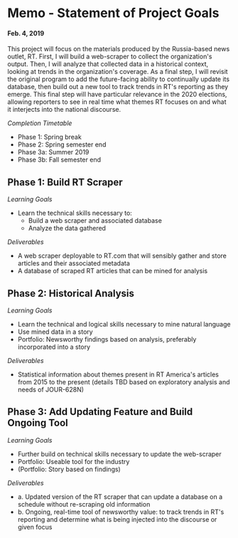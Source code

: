 # Memo - Statement of Project Goals
#### Feb. 4, 2019

This project will focus on the materials produced by the Russia-based news outlet, RT. First, I will build a web-scraper to collect the organization's output. Then, I will analyze that collected data in a historical context, looking at trends in the organization's coverage. As a final step, I will revisit the original program to add the future-facing ability to continually update its database, then build out a new tool to track trends in RT's reporting as they emerge. This final step will have particular relevance in the 2020 elections, allowing reporters to see in real time what themes RT focuses on and what it interjects into the national discourse.

_Completion Timetable_
* Phase 1: Spring break
* Phase 2: Spring semester end
* Phase 3a: Summer 2019
* Phase 3b: Fall semester end

## Phase 1: Build RT Scraper

_Learning Goals_
* Learn the technical skills necessary to:
  * Build a web scraper and associated database
  * Analyze the data gathered

_Deliverables_
* A web scraper deployable to RT.com that will sensibly gather and store articles and their associated metadata
* A database of scraped RT articles that can be mined for analysis

## Phase 2: Historical Analysis

_Learning Goals_
* Learn the technical and logical skills necessary to mine natural language
* Use mined data in a story
* Portfolio: Newsworthy findings based on analysis, preferably incorporated into a story

_Deliverables_
* Statistical information about themes present in RT America's articles from 2015 to the present (details TBD based on exploratory analysis and needs of JOUR-628N)

## Phase 3: Add Updating Feature and Build Ongoing Tool

_Learning Goals_
* Further build on technical skills necessary to update the web-scraper
* Portfolio: Useable tool for the industry
* (Portfolio: Story based on findings)

_Deliverables_
* a. Updated version of the RT scraper that can update a database on a schedule without re-scraping old information
* b. Ongoing, real-time tool of newsworthy value: to track trends in RT's reporting and determine what is being injected into the discourse or given focus
